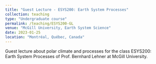 ```yaml
---
title: "Guest Lecture - ESYS200: Earth System Processes"
collection: teaching
type: "Undergraduate course"
permalink: /teaching/ESYS200-GL
venue: "McGill University, Earth System Science"
date: 2023-01-25
location: "Montréal, Québec, Canada"
---
```


Guest lecture about polar climate and processes for the class ESYS200: Earth System Processes of Prof. Bernhard Lehner at McGill University.
